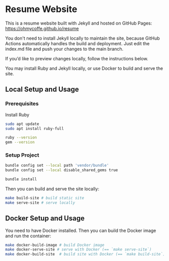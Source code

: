 # Resume Website
This is a resume website built with Jekyll and hosted on GitHub Pages: https://ohmycoffe.github.io/resume

You don't need to install Jekyll locally to maintain the site, because GitHub Actions automatically handles the build and deployment. Just edit the index.md file and push your changes to the main branch.

If you’d like to preview changes locally, follow the instructions below.

You may install Ruby and Jekyll locally, or use Docker to build and serve the site.

## Local Setup and Usage

### Prerequisites

Install Ruby

```bash
sudo apt update
sudo apt install ruby-full

ruby --version
gem --version
```

### Setup Project

```bash
bundle config set --local path 'vendor/bundle'
bundle config set --local disable_shared_gems true

bundle install
```

Then you can build and serve the site locally:

```bash
make build-site # build static site
make serve-site # serve locally
```

## Docker Setup and Usage

You need to have Docker installed. Then you can build the Docker image and run the container:

```bash
make docker-build-image # build Docker image
make docker-serve-site # serve with Docker (== `make serve-site`)
make docker-build-site  # build site with Docker (== `make build-site`)
```
